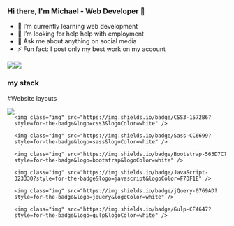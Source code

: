 ### Hi there, I'm Michael - Web Developer 👋 

- 🔭 I’m currently learning web development
- 🤔 I’m looking for help help with employment
- 💬 Ask me about anything on social media
- ⚡ Fun fact: I post only my best work on my account

<div style="display: flex;">
 <img class="img" src="https://github-readme-stats.vercel.app/api/top-langs/?username=chopsqd&layout=compact&hide=hack" />
 <img class="img" src=https://github-profile-summary-cards.vercel.app/api/cards/profile-details?username=chopsqd&theme=default" />
</div>
                                                                                                                               
### my stack

#Website layouts  

<div style="display: flex;">
    <img class="img" src="https://img.shields.io/badge/HTML5-E34F26?style=for-the-badge&logo=html5&logoColor=white" />

    <img class="img" src="https://img.shields.io/badge/CSS3-1572B6?style=for-the-badge&logo=css3&logoColor=white" />

    <img class="img" src="https://img.shields.io/badge/Sass-CC6699?style=for-the-badge&logo=sass&logoColor=white" />

    <img class="img" src="https://img.shields.io/badge/Bootstrap-563D7C?style=for-the-badge&logo=bootstrap&logoColor=white" />

    <img class="img" src="https://img.shields.io/badge/JavaScript-323330?style=for-the-badge&logo=javascript&logoColor=F7DF1E" />

    <img class="img" src="https://img.shields.io/badge/jQuery-0769AD?style=for-the-badge&logo=jquery&logoColor=white" />

    <img class="img" src="https://img.shields.io/badge/Gulp-CF4647?style=for-the-badge&logo=gulp&logoColor=white" /> 
</div>  

